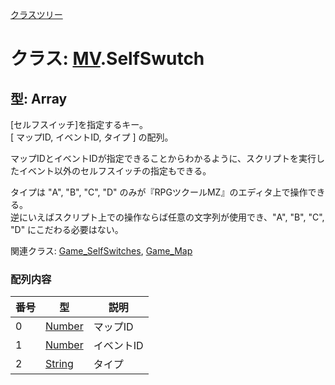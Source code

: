 [クラスツリー](index.md)

# クラス:  [MV](MV.md).SelfSwutch

## 型: Array
[セルフスイッチ]を指定するキー。<br />
[ マップID, イベントID, タイプ ] の配列。

マップIDとイベントIDが指定できることからわかるように、スクリプトを実行したイベント以外のセルフスイッチの指定もできる。

タイプは "A", "B", "C", "D" のみが『RPGツクールMZ』のエディタ上で操作できる。<br />
逆にいえばスクリプト上での操作ならば任意の文字列が使用でき、"A", "B", "C", "D" にこだわる必要はない。

関連クラス: [Game_SelfSwitches](Game_SelfSwitches.md), [Game_Map](Game_Map.md)


### 配列内容

| 番号 | 型 | 説明 |
| --- | --- | --- |
| 0 | [Number](Number.md) | マップID |
| 1 | [Number](Number.md) | イベントID |
| 2 | [String](String.md) | タイプ |

